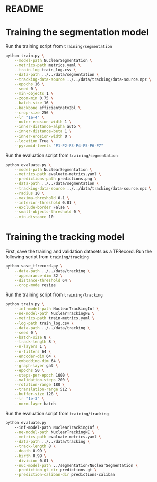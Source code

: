 # README

# Training the segmentation model
Run the training script from `training/segmentation`
```bash
python train.py \
    --model-path NuclearSegmentation \
    --metrics-path metrics.yaml \
    --train-log train_log.csv \
    --data-path ../../data/segmentation \
    --tracking-data-source ../../data/tracking/data-source.npz \
    --epochs 16 \
    --seed 0 \
    --min-objects 1 \
    --zoom-min 0.75 \
    --batch-size 16 \
    --backbone efficientnetv2bl \
    --crop-size 256 \
    --lr "1e-4" \
    --outer-erosion-width 1 \
    --inner-distance-alpha auto \
    --inner-distance-beta 1 \
    --inner-erosion-width 0 \
    --location True \
    --pyramid-levels "P1-P2-P3-P4-P5-P6-P7"
```

Run the evaluation script from `training/segmentation`
```bash
python evaluate.py \
    --model-path NuclearSegmentation \
    --metrics-path evaluate-metrics.yaml \
    --predictions-path predictions.png \
    --data-path ../../data/segmentation \
    --tracking-data-source ../../data/tracking/data-source.npz \
    --radius 10 \
    --maxima-threshold 0.1 \
    --interior-threshold 0.01 \
    --exclude-border False \
    --small-objects-threshold 0 \
    --min-distance 10
```

# Training the tracking model
First, save the training and validation datasets as a TFRecord. Run the following script from `training/tracking`
```bash
python save_tfrecord.py \
    --data-path ../../data/tracking \
    --appearance-dim 32 \
    --distance-threshold 64 \
    --crop-mode resize
```

Run the training script from `training/tracking`
```bash
python train.py \
    --inf-model-path NuclearTrackingInf \
    --ne-model-path NuclearTrackingNE \
    --metrics-path train-metrics.yaml \
    --log-path train_log.csv \
    --data-path ../../data/tracking \
    --seed 0 \
    --batch-size 8 \
    --track-length 8 \
    --n-layers 1 \
    --n-filters 64 \
    --encoder-dim 64 \
    --embedding-dim 64 \
    --graph-layer gat \
    --epochs 50 \
    --steps-per-epoch 1000 \
    --validation-steps 200 \
    --rotation-range 180 \
    --translation-range 512 \
    --buffer-size 128 \
    --lr "1e-3" \
    --norm-layer batch
```

Run the evaluation script from `training/tracking`
```bash
python evaluate.py
    --inf-model-path NuclearTrackingInf \
    --ne-model-path NuclearTrackingNE \
    --metrics-path evaluate-metrics.yaml \
    --data-path ../../data/tracking \
    --track-length 8 \
    --death 0.99 \
    --birth 0.99 \
    --division 0.01 \
    --nuc-model-path ../segmentation/NuclearSegmentation \
    --prediction-gt-dir predictions-gt \
    --prediction-caliban-dir predictions-caliban
```